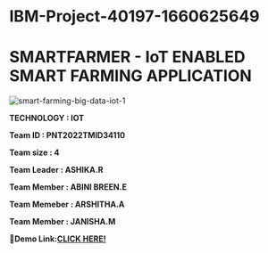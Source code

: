 # IBM-Project-40197-1660625649
#    SMARTFARMER - IoT ENABLED SMART FARMING APPLICATION

![smart-farming-big-data-iot-1](https://user-images.githubusercontent.com/113232776/202894561-cd5a6df7-6801-4435-945d-2b4df5fe0776.jpg)

**TECHNOLOGY   :    IOT**

**Team ID      :    PNT2022TMID34110**

**Team size    :    4**

**Team Leader  :    ASHIKA.R**

**Team Member  :    ABINI BREEN.E**

**Team Memeber :    ARSHITHA.A**

**Team Member  :    JANISHA.M**

:link:**Demo Link:[CLICK HERE!](https://drive.google.com/file/d/1J0aqoI3q-GEsyu-75VmDa-_VViVPlUoS/view?usp=drivesdk)**
